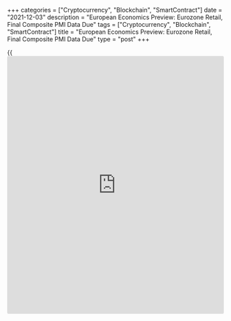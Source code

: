 +++
categories = ["Cryptocurrency", "Blockchain", "SmartContract"]
date = "2021-12-03"
description = "European Economics Preview: Eurozone Retail, Final Composite PMI Data Due"
tags = ["Cryptocurrency", "Blockchain", "SmartContract"]
title = "European Economics Preview: Eurozone Retail, Final Composite PMI Data Due"
type = "post"
+++

{{<iframe id="large-banner" src="https://www.bounty.group/#slide=10.0" width="100%" height="600" scrolling="no" style="border: 0px solid rgb(216, 221, 230); border-radius: 3px;">}}

Retail sales and final composite Purchasing Managers' survey results
from euro area are due on Friday, headlining a busy day for the European
economic [news](https://www.letsplayfx.com/blog/forex-news-website/).

At 2.45 am ET, France's statistical office Insee releases industrial
production data for October. Economists forecast output to grow 0.5
percent on month, reversing a 1.3 percent fall in September.

At 3.00 am ET, retail sales from Hungary and GDP from Slovakia are due.

At 3.15 am ET, IHS Markit releases Spain's services PMI data. The index
is expected to rise to 58.8 in November from 56.6 in October.

At 3.45 am ET, Italy's services PMI survey results are due. Economists
forecast the services index to advance to 54.8 in November from 52.4 in
the previous month.

Thereafter, final PMI survey results are due from France and Germany at
3.50 am and 3.55 am ET, respectively.

At 4.00 am ET, Eurozone final composite survey results are due.
According to flash estimate, the composite output index rose to 55.8 in
November from 54.2 in October.

At 4.30 am ET, UK Markit/CIPS final composite Purchasing Managers'
survey data is due. The composite reading is seen at 57.7 in November,
unchanged from the flash estimate.

Half an hour later, Eurostat is set to publish euro area retail sales
for October. Economists expect sales to advance 0.2 percent on month,
reversing a 0.3 percent fall in September.

For comments and feedback [contact](https://www.playgroundfx.com/contact/): editorial@rtt[news](https://www.letsplayfx.com/blog/forex-news-website/).com

[Economic News][1]

 **What parts of the world are seeing the best (and worst) economic
performances lately? Click[here][2] to check out our [Econ Scorecard][2]
and find out! See up-to-the-moment [ranking](https://www.playgroundfx.com/blog/crypto-exchange-ranking/)s for the best and worst
performers in [GDP][3], [unemployment rate][4], [inflation][5] and much
more.**

   1. www.rtt[news](https://www.letsplayfx.com/blog/forex-news-website/).com/Content/EconomicNews.aspx
   2. www.rtt[news](https://www.letsplayfx.com/blog/forex-news-website/).com/economic-scorecard/world-rank/retail-sales/highest-performance.aspx
   3. www.rtt[news](https://www.letsplayfx.com/blog/forex-news-website/).com/economic-scorecard/world-rank/GDP/highest-performance.aspx
   4. www.rtt[news](https://www.letsplayfx.com/blog/forex-news-website/).com/economic-scorecard/world-rank/unemployment-rate/lowest-performance.aspx
   5. www.rtt[news](https://www.letsplayfx.com/blog/forex-news-website/).com/economic-scorecard/world-rank/CPI/highest-performance.aspx